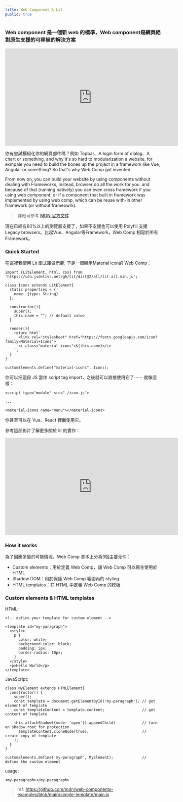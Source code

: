 ```yaml
---
title: Web Component & Lit
public: true
...
```


### Web component 是一個新 web 的標準，Web component是網頁絕對原生支援的可移植的解決方案

<iframe width="560" height="315" src="https://www.youtube.com/embed/xCeutzpRlzA" title="YouTube video player" frameborder="0" allow="accelerometer; autoplay; clipboard-write; encrypted-media; gyroscope; picture-in-picture" allowfullscreen></iframe>

你有嘗試模組化你的網頁部件嗎？例如 Topbar、A login form of dialog、A chart or something, and why it's so hard to modularization a website, for exmpale you need to build the bones up the project in a framework like Vue, Angular or something? So that's why Web Comp got invented. 

From now on, you can build your website by using components without dealing with Frameworks, instead, browser do all the work for you. and because of that (running natively) you can even cross framework if you using web component, or if a component that built in framework was implemented by using web comp, which can be reuse with-in other framework (or without frameowrk).

> 詳細可參考 [MDN 官方文件](https://developer.mozilla.org/en-US/docs/Web/Web_Components)

現在已經有80%以上的瀏覽器支援了，如果不支援也可以使用 Polyfill 支援 Legacy browsers。比起Vue、Angular等Framework，Web Comp 相容於所有Framework。

### Quick Started

在這裡我使用 Lit 函式庫做示範, 下是一個顯示Material icon的 Web Comp：

```
import {LitElement, html, css} from 'https://cdn.jsdelivr.net/gh/lit/dist@2/all/lit-all.min.js';

class Icons extends LitElement{
  static properties = {
    name: {type: String}
  };

  constructor(){
    super();
    this.name = ""; // default value
  }

  render(){
    return html`
      <link rel="stylesheet" href="https://fonts.googleapis.com/icon?family=Material+Icons">
      <i class="material-icons">${this.name}</i>
    `;
  }
}

customElements.define("material-icons", Icons);
```

你可以把這段 JS 當作 script tag import，之後就可以直接使用它了⋯⋯ 就像這樣：

```
<script type="module" src="./icon.js">

...

<material-icons name="menu"></material-icons>
```

你甚至可以在 Vue、React 裡面使用它。

參考這部影片了解更多關於 lit 的實作：

<iframe width="560" height="315" src="https://www.youtube.com/embed/QBa1_QQnRcs" title="YouTube video player" frameborder="0" allow="accelerometer; autoplay; clipboard-write; encrypted-media; gyroscope; picture-in-picture" allowfullscreen></iframe>

### How it works

為了因應多變的可能情況，Web Comp 基本上分為3個主要元件：

* Custom elements：用於定義 Web Comp，讓 Web Comp 可以原生使用於 HTML
* Shadow DOM：用於保護 Web Comp 範圍內的 styling
* HTML templates：在 HTML 中定義 Web Comp 的模板

### Custom elements & HTML templates

HTML: 
```
<!-- define your template for custom element -->

<template id="my-paragraph">
  <style>
    p {
      color: white;
      background-color: black;
      padding: 5px;
      border-radius: 10px;
    }
  </style>
  <p>Hello World</p>
</template>
```

JavaScript:
```
class MyElement extends HTMLElement{
  constructor() {
    super();
    const template = document.getElementById('my-paragraph'); // get element of template
    const templateContent = template.content;                 // get content of template

    this.attachShadow({mode: 'open'}).appendChild(            // turn on shadow root for protection
      templateContent.cloneNode(true);                        // create copy of template
    );
  }
}

customElements.define('my-paragraph', MyElement);             // define the custom element
```

usage:
```
<my-paragraph></my-paragraph>
```

> ref: https://github.com/mdn/web-components-examples/blob/main/simple-template/main.js